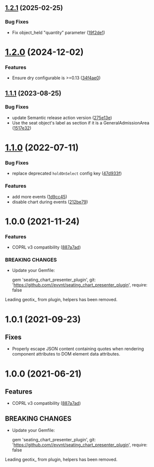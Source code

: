 ## [1.2.1](https://github.com/evvnt/seating_chart_presenter_plugin/compare/v1.2.0...v1.2.1) (2025-02-25)


### Bug Fixes

* Fix object_held "quantity" parameter ([19f2de1](https://github.com/evvnt/seating_chart_presenter_plugin/commit/19f2de1b05a6230ff42d37e623982f62a71f88dd))

# [1.2.0](https://github.com/evvnt/seating_chart_presenter_plugin/compare/v1.1.1...v1.2.0) (2024-12-02)


### Features

* Ensure dry configurable is >=0.13 ([34f4ae0](https://github.com/evvnt/seating_chart_presenter_plugin/commit/34f4ae04fb11de4e91ab089afdf0e98cda9a5be3))

## [1.1.1](https://github.com/evvnt/seating_chart_presenter_plugin/compare/v1.1.0...v1.1.1) (2023-08-25)


### Bug Fixes

* update Semantic release action version ([275e13e](https://github.com/evvnt/seating_chart_presenter_plugin/commit/275e13ed1762227307a2d1c5472d9743a5938fc2))
* Use the seat object's label as section if it is a GeneralAdmissionArea ([1517e32](https://github.com/evvnt/seating_chart_presenter_plugin/commit/1517e325206b1f04e6d911e8c8caa2a00b2aa780))

# [1.1.0](https://github.com/evvnt/seating_chart_presenter_plugin/compare/v1.0.0...v1.1.0) (2022-07-11)


### Bug Fixes

* replace deprecated `holdOnSelect` config key ([47d933f](https://github.com/evvnt/seating_chart_presenter_plugin/commit/47d933fb00767230f234f59dca25d16105824703))


### Features

* add more events ([1d9cc45](https://github.com/evvnt/seating_chart_presenter_plugin/commit/1d9cc458c2d1739438efe304c80f46783cf09f54))
* disable chart during events ([212be79](https://github.com/evvnt/seating_chart_presenter_plugin/commit/212be7979c144322818d716348f2d9773cf2cf40))

# 1.0.0 (2021-11-24)


### Features

* COPRL v3 compatibility ([887a7ad](https://github.com/mynorth/seating_chart_presenter_plugin/commit/887a7adb4966aac4ecfce113353cd1690d4b9afb))


### BREAKING CHANGES

* Update your Gemfile:

    gem 'seating_chart_presenter_plugin', git: 'https://github.com//evvnt/seating_chart_presenter_plugin', require: false

Leading geotix_ from plugin, helpers has been removed.

# 1.0.1 (2021-09-23)

## Fixes

* Properly escape JSON content containing quotes when rendering component attributes to DOM element data attributes.

# 1.0.0 (2021-06-21)


## Features

* COPRL v3 compatibility ([887a7ad](https://github.com/evvnt/seating_chart_presenter_plugin/commit/887a7adb4966aac4ecfce113353cd1690d4b9afb))


## BREAKING CHANGES

* Update your Gemfile:

    gem 'seating_chart_presenter_plugin', git: 'https://github.com//evvnt/seating_chart_presenter_plugin', require: false

Leading geotix_ from plugin, helpers has been removed.
